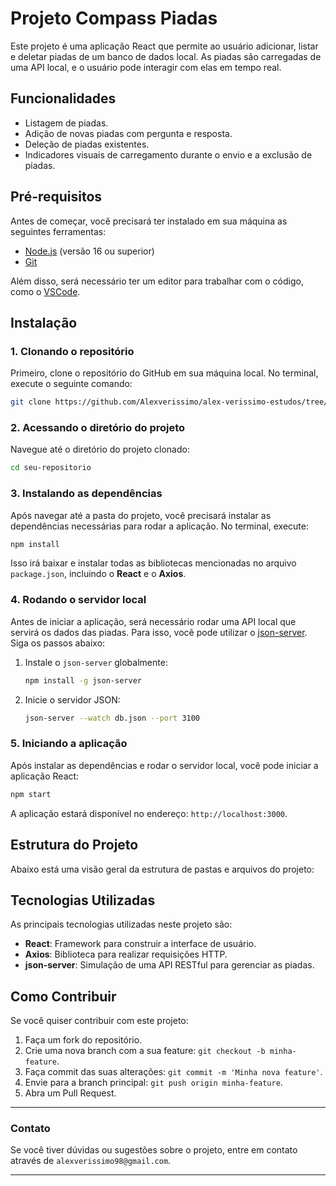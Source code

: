 # Projeto Compass Piadas

Este projeto é uma aplicação React que permite ao usuário adicionar, listar e deletar piadas de um banco de dados local. As piadas são carregadas de uma API local, e o usuário pode interagir com elas em tempo real.

## Funcionalidades

- Listagem de piadas.
- Adição de novas piadas com pergunta e resposta.
- Deleção de piadas existentes.
- Indicadores visuais de carregamento durante o envio e a exclusão de piadas.

## Pré-requisitos

Antes de começar, você precisará ter instalado em sua máquina as seguintes ferramentas:

- [Node.js](https://nodejs.org/) (versão 16 ou superior)
- [Git](https://git-scm.com/)

Além disso, será necessário ter um editor para trabalhar com o código, como o [VSCode](https://code.visualstudio.com/).

## Instalação

### 1. Clonando o repositório

Primeiro, clone o repositório do GitHub em sua máquina local. No terminal, execute o seguinte comando:

```bash
git clone https://github.com/Alexverissimo/alex-verissimo-estudos/tree/main/semana-07-atividade-06/compass-piadas
```

### 2. Acessando o diretório do projeto

Navegue até o diretório do projeto clonado:

```bash
cd seu-repositorio
```

### 3. Instalando as dependências

Após navegar até a pasta do projeto, você precisará instalar as dependências necessárias para rodar a aplicação. No terminal, execute:

```bash
npm install
```

Isso irá baixar e instalar todas as bibliotecas mencionadas no arquivo `package.json`, incluindo o **React** e o **Axios**.

### 4. Rodando o servidor local

Antes de iniciar a aplicação, será necessário rodar uma API local que servirá os dados das piadas. Para isso, você pode utilizar o [json-server](https://www.npmjs.com/package/json-server). Siga os passos abaixo:

1. Instale o `json-server` globalmente:

   ```bash
   npm install -g json-server
   ```

2. Inicie o servidor JSON:

   ```bash
   json-server --watch db.json --port 3100
   ```

### 5. Iniciando a aplicação

Após instalar as dependências e rodar o servidor local, você pode iniciar a aplicação React:

```bash
npm start
```

A aplicação estará disponível no endereço: `http://localhost:3000`.

## Estrutura do Projeto

Abaixo está uma visão geral da estrutura de pastas e arquivos do projeto:

## Tecnologias Utilizadas

As principais tecnologias utilizadas neste projeto são:

- **React**: Framework para construir a interface de usuário.
- **Axios**: Biblioteca para realizar requisições HTTP.
- **json-server**: Simulação de uma API RESTful para gerenciar as piadas.

## Como Contribuir

Se você quiser contribuir com este projeto:

1. Faça um fork do repositório.
2. Crie uma nova branch com a sua feature: `git checkout -b minha-feature`.
3. Faça commit das suas alterações: `git commit -m 'Minha nova feature'`.
4. Envie para a branch principal: `git push origin minha-feature`.
5. Abra um Pull Request.

---

### Contato

Se você tiver dúvidas ou sugestões sobre o projeto, entre em contato através de `alexverissimo98@gmail.com`.

---
